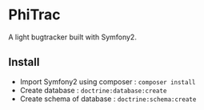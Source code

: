 PhiTrac
=======

A light bugtracker built with Symfony2.

## Install
- Import Symfony2 using composer : ```composer install```
- Create database : ```doctrine:database:create```
- Create schema of database : ```doctrine:schema:create```
